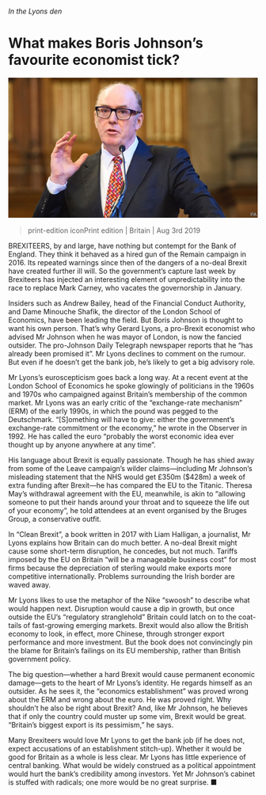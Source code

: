 ###### In the Lyons den

# What makes Boris Johnson’s favourite economist tick? 

![image](images/20190803_BRP004_1.jpg) 

> print-edition iconPrint edition | Britain | Aug 3rd 2019 

BREXITEERS, by and large, have nothing but contempt for the Bank of England. They think it behaved as a hired gun of the Remain campaign in 2016. Its repeated warnings since then of the dangers of a no-deal Brexit have created further ill will. So the government’s capture last week by Brexiteers has injected an interesting element of unpredictability into the race to replace Mark Carney, who vacates the governorship in January. 

Insiders such as Andrew Bailey, head of the Financial Conduct Authority, and Dame Minouche Shafik, the director of the London School of Economics, have been leading the field. But Boris Johnson is thought to want his own person. That’s why Gerard Lyons, a pro-Brexit economist who advised Mr Johnson when he was mayor of London, is now the fancied outsider. The pro-Johnson Daily Telegraph newspaper reports that he “has already been promised it”. Mr Lyons declines to comment on the rumour. But even if he doesn’t get the bank job, he’s likely to get a big advisory role. 

Mr Lyons’s euroscepticism goes back a long way. At a recent event at the London School of Economics he spoke glowingly of politicians in the 1960s and 1970s who campaigned against Britain’s membership of the common market. Mr Lyons was an early critic of the “exchange-rate mechanism” (ERM) of the early 1990s, in which the pound was pegged to the Deutschmark. “[S]omething will have to give: either the government’s exchange-rate commitment or the economy,” he wrote in the Observer in 1992. He has called the euro “probably the worst economic idea ever thought up by anyone anywhere at any time”. 

His language about Brexit is equally passionate. Though he has shied away from some of the Leave campaign’s wilder claims—including Mr Johnson’s misleading statement that the NHS would get £350m ($428m) a week of extra funding after Brexit—he has compared the EU to the Titanic. Theresa May’s withdrawal agreement with the EU, meanwhile, is akin to “allowing someone to put their hands around your throat and to squeeze the life out of your economy”, he told attendees at an event organised by the Bruges Group, a conservative outfit. 

In “Clean Brexit”, a book written in 2017 with Liam Halligan, a journalist, Mr Lyons explains how Britain can do much better. A no-deal Brexit might cause some short-term disruption, he concedes, but not much. Tariffs imposed by the EU on Britain “will be a manageable business cost” for most firms because the depreciation of sterling would make exports more competitive internationally. Problems surrounding the Irish border are waved away. 

Mr Lyons likes to use the metaphor of the Nike “swoosh” to describe what would happen next. Disruption would cause a dip in growth, but once outside the EU’s “regulatory stranglehold” Britain could latch on to the coat-tails of fast-growing emerging markets. Brexit would also allow the British economy to look, in effect, more Chinese, through stronger export performance and more investment. But the book does not convincingly pin the blame for Britain’s failings on its EU membership, rather than British government policy. 

The big question—whether a hard Brexit would cause permanent economic damage—gets to the heart of Mr Lyons’s identity. He regards himself as an outsider. As he sees it, the “economics establishment” was proved wrong about the ERM and wrong about the euro. He was proved right. Why shouldn’t he also be right about Brexit? And, like Mr Johnson, he believes that if only the country could muster up some vim, Brexit would be great. “Britain’s biggest export is its pessimism,” he says. 

Many Brexiteers would love Mr Lyons to get the bank job (if he does not, expect accusations of an establishment stitch-up). Whether it would be good for Britain as a whole is less clear. Mr Lyons has little experience of central banking. What would be widely construed as a political appointment would hurt the bank’s credibility among investors. Yet Mr Johnson’s cabinet is stuffed with radicals; one more would be no great surprise. ■ 

